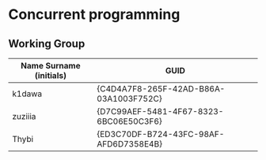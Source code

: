 # Concurrent programming

## Working Group

| Name Surname (initials) | GUID                                     |
| ----------------------- | ---------------------------------------- |
| k1dawa                  | {C4D4A7F8-265F-42AD-B86A-03A1003F752C}   |
| zuziiia                 | {D7C99AEF-5481-4F67-8323-6BC06E50C3F6}   |
| Thybi                   | {ED3C70DF-B724-43FC-98AF-AFD6D7358E4B}   |
